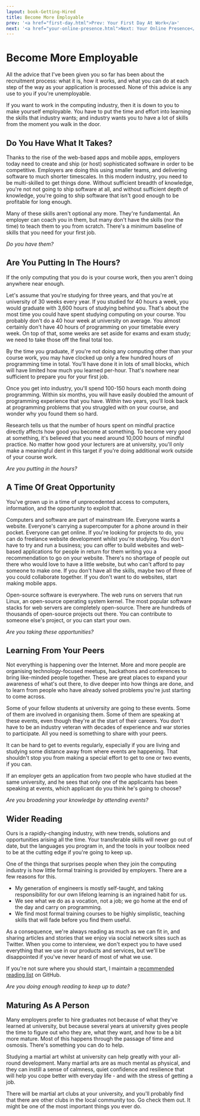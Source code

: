 ```yaml
---
layout: book-Getting-Hired
title: Become More Employable
prev: '<a href="first-day.html">Prev: Your First Day At Work</a>'
next: '<a href="your-online-presence.html">Next: Your Online Presence</a>'
---
```

# Become More Employable

All the advice that I've been given you so far has been about the recruitment process: what it is, how it works, and what you can do at each step of the way as your application is processed.  None of this advice is any use to you if you're unemployable.

If you want to work in the computing industry, then it is down to you to make yourself employable.  You have to put the time and effort into learning the skills that industry wants; and industry wants you to have a lot of skills from the moment you walk in the door.

## Do You Have What It Takes?

Thanks to the rise of the web-based apps and mobile apps, employers today need to create and ship (or host) sophisticated software in order to be competitive.  Employers are doing this using smaller teams, and delivering software to much shorter timescales.  In this modern industry, you need to be multi-skilled to get things done.  Without sufficient breadth of knowledge, you're not not going to ship software at all, and without sufficient depth of knowledge, you're going to ship software that isn't good enough to be profitable for long enough.

Many of these skills aren't optional any more.  They're fundamental.  An employer can coach you in them, but many don't have the skills (nor the time) to teach them to you from scratch.  There's a minimum baseline of skills that you need for your first job.

_Do you have them?_

## Are You Putting In The Hours?

If the only computing that you do is your course work, then you aren't doing anywhere near enough.

Let's assume that you're studying for three years, and that you're at university of 30 weeks every year.  If you studied for 40 hours a week, you would graduate with 3,600 hours of studying behind you.  That's about the most time you could have spent studying computing on your course.  You probably don't do a 40 hour week at university on average.  You almost certainly don't have 40 hours of programming on your timetable every week.  On top of that, some weeks are set aside for exams and exam study; we need to take those off the final total too.

By the time you graduate, if you're not doing any computing other than your course work, you may have clocked up only a few hundred hours of programming time in total.  You'll have done it in lots of small blocks, which will have limited how much you learned per-hour.  That's nowhere near sufficient to prepare you for your first job.

Once you get into industry, you'll spend 100-150 hours each month doing programming.  Within six months, you will have easily doubled the amount of programming experience that you have.  Within two years, you'll look back at programming problems that you struggled with on your course, and wonder why you found them so hard.

Research tells us that the number of hours spent on mindful practice directly affects how good you become at something.  To become very good at something, it's believed that you need around 10,000 hours of mindful practice.  No matter how good your lecturers are at university, you'll only make a meaningful dent in this target if you're doing additional work outside of your course work.

_Are you putting in the hours?_

## A Time Of Great Opportunity

You've grown up in a time of unprecedented access to computers, information, and the opportunity to exploit that.

Computers and software are part of mainstream life.  Everyone wants a website.  Everyone's carrying a supercomputer for  a phone around in their pocket.  Everyone can get online.  If you're looking for projects to do, you can do freelance website development whilst you're studying.  You don't have to try and run a business; you can offer to build websites and web-based applications for people in return for them writing you a recommendation to go on your website.  There's no shortage of people out there who would love to have a little website, but who can't afford to pay someone to make one.  If you don't have all the skills, maybe two of three of you could collaborate together.  If you don't want to do websites, start making mobile apps.

Open-source software is everywhere.  The web runs on servers that run Linux, an open-source operating system kernel.  The most popular software stacks for web servers are completely open-source.  There are hundreds of thousands of open-source projects out there.  You can contribute to someone else's project, or you can start your own.

_Are you taking these opportunities?_

## Learning From Your Peers

Not everything is happening over the Internet.  More and more people are organising technology-focused meetups, hackathons and conferences to bring like-minded people together.  These are great places to expand your awareness of what's out there, to dive deeper into how things are done, and to learn from people who have already solved problems you're just starting to come across.

Some of your fellow students at university are going to these events.  Some of them are involved in organising them.  Some of them are speaking at these events, even though they're at the start of their careers.  You don't have to be an industry veteran with decades of experience and war stories to participate.  All you need is something to share with your peers.

It can be hard to get to events regularly, especially if you are living and studying some distance away from where events are happening.  That shouldn't stop you from making a special effort to get to one or two events, if you can.

If an employer gets an application from two people who have studied at the same university, and he sees that only one of the applicants has been speaking at events, which applicant do you think he's going to choose?

_Are you broadening your knowledge by attending events?_

## Wider Reading

Ours is a rapidly-changing industry, with new trends, solutions and opportunities arising all the time.  Your transferable skills will never go out of date, but the languages you program in, and the tools in your toolbox need to be at the cutting edge if you're going to keep up.

One of the things that surprises people when they join the computing industry is how little formal training is provided by employers.  There are a few reasons for this.

* My generation of engineers is mostly self-taught, and taking responsibility for our own lifelong learning is an ingrained habit for us.
* We see what we do as a vocation, not a job; we go home at the end of the day and carry on programming.
* We find most formal training courses to be highly simplistic, teaching skills that will fade before you find them useful.

As a consequence, we're always reading as much as we can fit in, and sharing articles and stories that we enjoy via social network sites such as Twitter.  When you come to interview, we don't expect you to have used everything that we use in our products and services, but we'll be disappointed if you've never heard of most of what we use.

If you're not sure where you should start, I maintain a [recommended reading list](https://github.com/stuartherbert/DigitalEngineersReadingList) on GitHub.

_Are you doing enough reading to keep up to date?_

## Maturing As A Person

Many employers prefer to hire graduates not because of what they've learned at university, but because several years at university gives people the time to figure out who they are, what they want, and how to be a bit more mature.  Most of this happens through the passage of time and osmosis.  There's something you can do to help.

Studying a martial art whilst at university can help greatly with your all-round development.  Many martial arts are as much mental as physical, and they can instill a sense of calmness, quiet confidence and resilience that will help you cope better with everyday life - and with the stress of getting a job.

There will be martial art clubs at your university, and you'll probably find that there are other clubs in the local community too.  Go check them out.  It might be one of the most important things you ever do.